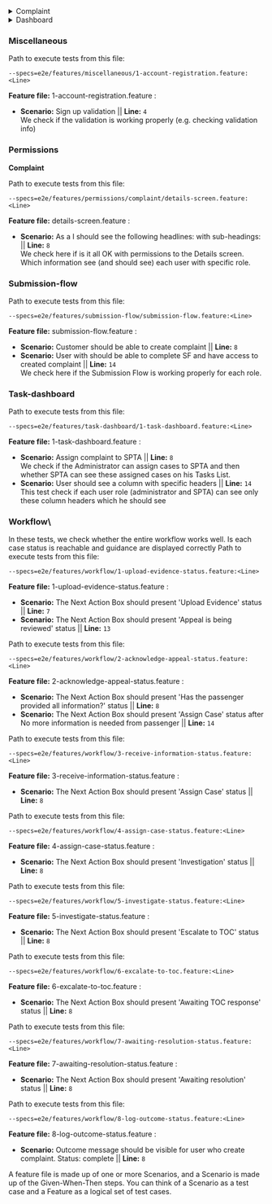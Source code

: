 <details>
<summary>Complaint</summary>    
+ Evidence page

Path to execute tests: 
```
--specs=e2e/features/complaint/evidence/1-uploading-evidence.feature:<Line>
```

* **Scenario:** User should be able to upload an evidence || **Line:** `8`\
We check if user is able to upload an evidence to a complaint
* **Scenario:** User should be able to upload more then one evidence with various Evidence type || **Line:** `14`\
We check if user is able to upload more then one evidence. In this test we upload one evidence per one type.

+ Message page

Path to execute tests: 
```
--specs=e2e/features/complaint/messages/1-sending-message.feature:<Line>
```
* **Scenario:** Sending message with additional information || **Line:** `8`\
Passenger sends message to Administrator and attaches documents, then check if Administrator sees the same message title, body and attachment which Passenger sent to him.
</details>

<details>
<summary>Dashboard</summary>

Path to execute tests from this file: 
```
--specs=e2e/features/dashboard/1-log-in.feature:<Line>
```
**Feature file:** 1-log-in.feature :
* **Scenario:** Log in || **Line:** `8`\
This test check if each user role (all roles) can see only these column headers which he should see

Path to execute tests from this file: 
```
--specs=e2e/features/dashboard/2-filters.feature:<Line>
```
**Feature file:** 2-filters.feature :
* **Scenario:** User with <role> should be able to see only these cases which he filtered by <condition> || **Line:** `7`
* **Scenario:** User with <role> should be able to searching for by <condition> || **Line:** `18`
* **Scenario:** User with <role> should be able to filtered cases by <condition> || **Line:** `29`\
 These tests describe how user with different role can search and filter cases. It check if user can see filtered/searched cases on the Dashboard
</details>

### Miscellaneous

Path to execute tests from this file: 
```
--specs=e2e/features/miscellaneous/1-account-registration.feature:<Line>
```
**Feature file:** 1-account-registration.feature :
* **Scenario:** Sign up validation || **Line:** `4`\
We check if the validation is working properly (e.g. checking validation info)

### Permissions
**Complaint**

Path to execute tests from this file: 
```
--specs=e2e/features/permissions/complaint/details-screen.feature:<Line>
```
**Feature file:** details-screen.feature :
* **Scenario:** As a <role> I should see the following headlines: <headlines> with sub-headings: <subHeadings> || **Line:** `8`\
 We check here if is it all OK with permissions to the Details screen. Which information see (and should see) each user with specific role. 
 
### Submission-flow

Path to execute tests from this file: 
```
--specs=e2e/features/submission-flow/submission-flow.feature:<Line>
```
**Feature file:** submission-flow.feature :
* **Scenario:** Customer should be able to create complaint || **Line:** `8`
* **Scenario:** User with <role> should be able to complete SF and have access to created complaint || **Line:** `14`\
 We check here if the Submission Flow is working properly for each role.

### Task-dashboard

Path to execute tests from this file: 
```
--specs=e2e/features/task-dashboard/1-task-dashboard.feature:<Line>
```
**Feature file:** 1-task-dashboard.feature :
* **Scenario:** Assign complaint to SPTA || **Line:** `8`\
We check if the Administrator can assign cases to SPTA and then whether SPTA can see these assigned cases on his Tasks List. 
* **Scenario:** User should see a column with specific headers || **Line:** `14`\
This test check if each user role (administrator and SPTA) can see only these column headers which he should see

### Workflow\
In these tests, we check whether the entire workflow works well. Is each case status is reachable and guidance are displayed correctly 
Path to execute tests from this file: 
```
--specs=e2e/features/workflow/1-upload-evidence-status.feature:<Line>
```
**Feature file:** 1-upload-evidence-status.feature :
* **Scenario:** The Next Action Box should present 'Upload Evidence' status || **Line:** `7`
* **Scenario:** The Next Action Box should present 'Appeal is being reviewed' status || **Line:** `13`

Path to execute tests from this file: 
```
--specs=e2e/features/workflow/2-acknowledge-appeal-status.feature:<Line>
```
**Feature file:** 2-acknowledge-appeal-status.feature :
* **Scenario:** The Next Action Box should present 'Has the passenger provided all information?' status || **Line:** `8`
* **Scenario:** The Next Action Box should present 'Assign Case' status after No more information is needed from passenger || **Line:** `14`

Path to execute tests from this file: 
```
--specs=e2e/features/workflow/3-receive-information-status.feature:<Line>
```
**Feature file:** 3-receive-information-status.feature :
* **Scenario:** The Next Action Box should present 'Assign Case' status || **Line:** `8`

Path to execute tests from this file: 
```
--specs=e2e/features/workflow/4-assign-case-status.feature:<Line>
```
**Feature file:** 4-assign-case-status.feature :
* **Scenario:** The Next Action Box should present 'Investigation' status || **Line:** `8`

Path to execute tests from this file: 
```
--specs=e2e/features/workflow/5-investigate-status.feature:<Line>
```
**Feature file:** 5-investigate-status.feature :
* **Scenario:** The Next Action Box should present 'Escalate to TOC' status || **Line:** `8`

Path to execute tests from this file: 
```
--specs=e2e/features/workflow/6-excalate-to-toc.feature:<Line>
```
**Feature file:** 6-excalate-to-toc.feature :
* **Scenario:** The Next Action Box should present 'Awaiting TOC response' status || **Line:** `8`

Path to execute tests from this file: 
```
--specs=e2e/features/workflow/7-awaiting-resolution-status.feature:<Line>
```
**Feature file:** 7-awaiting-resolution-status.feature :
* **Scenario:** The Next Action Box should present 'Awaiting resolution' status || **Line:** `8`

Path to execute tests from this file: 
```
--specs=e2e/features/workflow/8-log-outcome-status.feature:<Line>
```
**Feature file:** 8-log-outcome-status.feature :
* **Scenario:** Outcome message should be visible for user who create complaint. Status: complete || **Line:** `8`

A feature file is made up of one or more Scenarios, and a Scenario is made up of the Given-When-Then steps. You can think of a Scenario as a test case and a Feature as a logical set of test cases.
